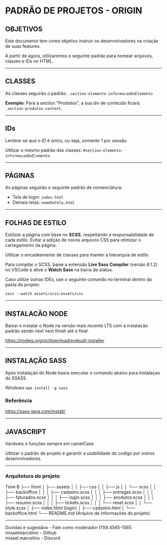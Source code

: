 # PADRÃO DE PROJETOS - ORIGIN

## OBJETIVOS

Este documento tem como objetivo instruir os desenvolvedores na criação de suas features.

A partir de agora, utilizaremos o seguinte padrão para nomear arquivos, classes e IDs no HTML.

---

## CLASSES

As classes seguirão o padrão: `.section-elemento-informacaoDoElemento`

**Exemplo**: Para a section "Produtos", a sua div de conteúdo ficará: `.section-produtos-content`.

---

## IDs

Lembre-se que o ID é único, ou seja, somente 1 por sessão.

Utilizar o mesmo padrão das classes: `#section-elemento-informacaoDoElemento`.

---

## PÁGINAS

As páginas seguirão o seguinte padrão de nomenclatura:

- Tela de login: `index.html`
- Demais telas: `nomeDaTela.html`

---

## FOLHAS DE ESTILO

Estilizar a página com base no **SCSS**, respeitando a responsabilidade de cada estilo. Evitar a adição de novos arquivos CSS para otimizar o carregamento da página.

Utilizar o encadeamento de classes para manter a hierarquia de estilo.

Para compilar o SCSS, baixe a extensão **Live Sass Compiler** (versão 6.1.2) no VSCode e ative o **Watch Sass** na barra de status.

Caso utilize outras IDEs, use o seguinte comando no terminal dentro da pasta do projeto:


```sass --watch assets/scss:assets/css``` 

---
## INSTALACÃO NODE

Baixar e instalar o Node na versão mais recente  LTS com a instalação padrão sendo next next finish até o final.

https://nodejs.org/pt/download/prebuilt-installer

---

## INSTALAÇÃO SASS

Após instalação do Node basra executar o comando abaixo para instalaçao do SSASS

Windows
```npm install -g sass```


### Referência 

https://sass-lang.com/install/

---

## JAVASCRIPT
Variáveis e funções sempre em camelCase

Utilizar o padrão de projeto é garantir a usabilidade do codigo por outros desenvolvedores.

---

### Arquitetura do projeto

Time B
├── front
│   ├── assets
│   │   ├── css
│   │   ├── js
│   │   └── scss
│   │       ├── backoffice
│   │       │   ├── cadastro.scss
│   │       │   ├── entregas.scss
│   │       │   ├── faturados.scss
│   │       │   ├── login.scss
│   │       │   ├── produtos.scss
│   │       │   ├── resumo.scss
│   │       │   ├── tickets.scss
│   │       │   └── reset.scss
│   │       └── style.scss
│   ├── index.html (login)
│   ├── cadastro.html
│   └── backoffice.html
└── README.md (Arquivo de informações do projeto)

---

Duvidas e sugestãos - Fale como moderador
(11)9.4565-1565
misaelmarcelino - Github  
misael.marcelino - Discord

